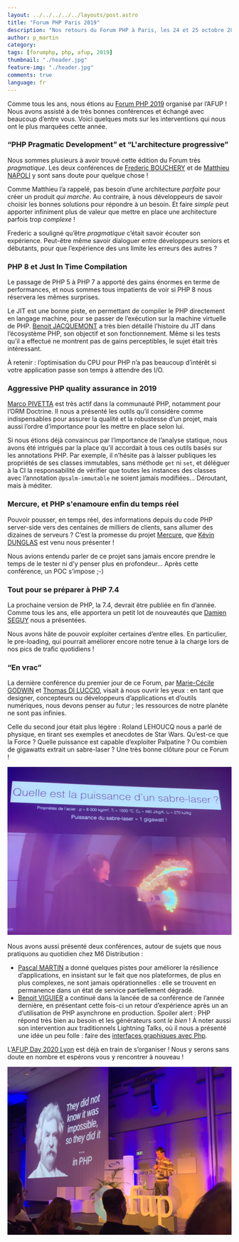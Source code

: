 ```yaml
---
layout: ../../../../../layouts/post.astro
title: "Forum PHP Paris 2019"
description: "Nos retours du Forum PHP à Paris, les 24 et 25 octobre 2019"
author: p_martin
category:
tags: [forumphp, php, afup, 2019]
thumbnail: "./header.jpg"
feature-img: "./header.jpg"
comments: true
language: fr
---
```


Comme tous les ans, nous étions au [Forum PHP 2019](https://event.afup.org/forumphp2019/) organisé par l’AFUP ! 
Nous avons assisté à de très bonnes conférences et échangé avec beaucoup d’entre vous. Voici quelques mots sur les interventions qui nous ont le plus marquées cette année.

### “PHP Pragmatic Development” et “L'architecture progressive”

Nous sommes plusieurs à avoir trouvé cette édition du Forum très *pragmatique*. Les deux conférences de [Frederic BOUCHERY](https://twitter.com/fredbouchery) et de [Matthieu NAPOLI](https://twitter.com/matthieunapoli) y sont sans doute pour quelque chose !

Comme Matthieu l’a rappelé, pas besoin d’une architecture *parfaite* pour créer un produit *qui marche*. Au contraire, à nous développeurs de savoir choisir les bonnes solutions pour répondre à un besoin. Et faire *simple* peut apporter infiniment plus de valeur que mettre en place une architecture parfois trop *complexe* !

Frederic a souligné qu’être *pragmatique* c’était savoir écouter son expérience. Peut-être même savoir dialoguer entre développeurs seniors et débutants, pour que l’expérience des uns limite les erreurs des autres ?

### PHP 8 et Just In Time Compilation

Le passage de PHP 5 à PHP 7 a apporté des gains énormes en terme de performances, et nous sommes tous impatients de voir si PHP 8 nous réservera les mêmes surprises.

Le JIT est une bonne piste, en permettant de compiler le PHP directement en langage machine, pour se passer de l’exécution sur la machine virtuelle de PHP. [Benoit JACQUEMONT](https://twitter.com/bjacquemont) a très bien détaillé l’histoire du JIT dans l’écosystème PHP, son objectif et son fonctionnement. Même si les tests qu’il a effectué ne montrent pas de gains perceptibles, le sujet était très intéressant.

À retenir : l’optimisation du CPU pour PHP n’a pas beaucoup d’intérêt si votre application passe son temps à attendre des I/O.

### Aggressive PHP quality assurance in 2019

[Marco PIVETTA](https://twitter.com/ocramius) est très actif dans la communauté PHP, notamment pour l’ORM Doctrine. Il nous a présenté les outils qu’il considère comme indispensables pour assurer la qualité et la robustesse d’un projet, mais aussi l’ordre d’importance pour les mettre en place selon lui.

Si nous étions déjà convaincus par l’importance de l’analyse statique, nous avons été intrigués par la place qu’il accordait à tous ces outils basés sur les annotations PHP. Par exemple, il n’hésite pas à laisser publiques les propriétés de ses classes immutables, sans méthode `get` ni `set`, et déléguer à la CI la responsabilité de vérifier que toutes les instances des classes avec l’annotation `@psalm-immutable` ne soient jamais modifiées… Déroutant, mais à méditer.

### Mercure, et PHP s'enamoure enfin du temps réel

Pouvoir pousser, en temps réel, des informations depuis du code PHP server-side vers des centaines de milliers de clients, sans allumer des dizaines de serveurs ? C’est la promesse du projet [Mercure](https://mercure.rocks/), que [Kévin DUNGLAS](https://twitter.com/dunglas) est venu nous présenter !

Nous avions entendu parler de ce projet sans jamais encore prendre le temps de le tester ni d’y penser plus en profondeur… Après cette conférence, un POC s’impose ;-)

### Tout pour se préparer à PHP 7.4

La prochaine version de PHP, la 7.4, devrait être publiée en fin d’année. Comme tous les ans, elle apportera un petit lot de nouveautés que [Damien SEGUY](https://twitter.com/faguo) nous a présentées.

Nous avons hâte de pouvoir exploiter certaines d’entre elles. En particulier, le pre-loading, qui pourrait améliorer encore notre tenue à la charge lors de nos pics de trafic quotidiens !

### “En vrac”

La dernière conférence du premier jour de ce Forum, par [Marie-Cécile GODWIN](https://twitter.com/mcpaccard) et [Thomas DI LUCCIO](https://twitter.com/zenhysteria), visait à nous ouvrir les yeux : en tant que designer, concepteurs ou développeurs d’applications et d’outils numériques, nous devons penser au futur ; les ressources de notre planète ne sont pas infinies.

Celle du second jour était plus légère : Roland LEHOUCQ nous a parlé de physique, en tirant ses exemples et anecdotes de Star Wars. Qu’est-ce que la Force ? Quelle puissance est capable d’exploiter Palpatine ? Ou combien de gigawatts extrait un sabre-laser ? Une très bonne clôture pour ce Forum !

![Quelle est la puissance d'un sabre laser ?](puissance-sabre-laser.jpg)

Nous avons aussi présenté deux conférences, autour de sujets que nous pratiquons au quotidien chez M6 Distribution :

 * [Pascal MARTIN](https://twitter.com/pascal_martin) a donné quelques pistes pour améliorer la résilience d’applications, en insistant sur le fait que nos plateformes, de plus en plus complexes, ne sont jamais opérationnelles : elle se trouvent en permanence dans un état de service partiellement dégradé.
 * [Benoit VIGUIER](https://twitter.com/b_viguier) a continué dans la lancée de sa conférence de l’année dernière, en présentant cette fois-ci un retour d’expérience après un an d’utilisation de PHP asynchrone en production. Spoiler alert : PHP répond très bien au besoin et les générateurs sont *le bien* ! À noter aussi son intervention aux traditionnels Lightning Talks, où il nous a présenté une idée un peu folle : faire des [interfaces graphiques avec Php](https://github.com/b-viguier/ForumPhp2019-LT).

L’[AFUP Day 2020 Lyon](https://event.afup.org/afup-day-2020/afup-day-2020-lyon/) est déjà en train de s’organiser ! Nous y serons sans doute en nombre et espérons vous y rencontrer à nouveau !

![They did not know it was impossible, so they did it… in PHP!](impossible-did-it-in-php.jpg)

